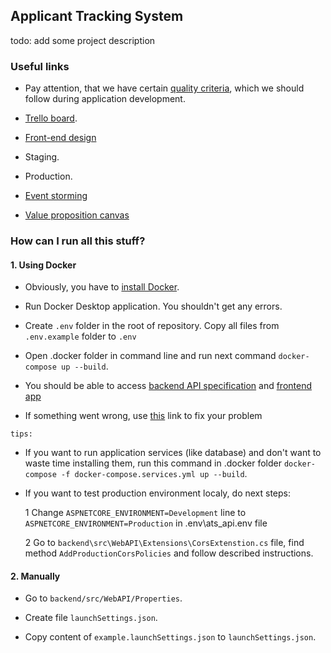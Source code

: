 ## Applicant Tracking System

todo: add some project description

### Useful links

- Pay attention, that we have certain [quality criteria](https://github.com/BinaryStudioAcademy/quality-criteria/blob/production/source/dotnet.md), which we should follow during application development.

- [Trello board](https://trello.com/invite/b/5po3bvjA/a78b44b8ffafe630205f01629bf005ed/bsa-scout-backlog).

- [Front-end design](https://www.figma.com/file/2z79elGvcUBwPKxjkFDgOO/Project-ProjStagePreparation?node-id=0%3A1)

- Staging.

- Production.

- [Event storming](https://miro.com/app/board/o9J_l6NhsRM=/)

- [Value proposition canvas](https://miro.com/app/board/o9J_l7Mm5LE=/)

### How can I run all this stuff?

#### 1. Using Docker

- Obviously, you have to [install Docker](https://docs.docker.com/get-docker/).

- Run Docker Desktop application. You shouldn't get any errors.

- Create `.env` folder in the root of repository. Copy all files from `.env.example` folder to `.env`

- Open .docker folder in command line and run next command `docker-compose up --build`.

- You should be able to access [backend API specification](http://localhost:5050/swagger) and [frontend app](http://localhost:4200/)

- If something went wrong, use [this](https://gumoreska.in.ua/otche-nash-ukrayinskoyu-tekst-molytvy/) link to fix your problem

`tips:`

- If you want to run application services (like database) and don't want to waste time installing them, run this command in .docker folder
`docker-compose -f docker-compose.services.yml up --build`.

- If you want to test production environment localy, do next steps:

  1 Change `ASPNETCORE_ENVIRONMENT=Development` line to `ASPNETCORE_ENVIRONMENT=Production` in .env\ats_api.env file

  2 Go to `backend\src\WebAPI\Extensions\CorsExtenstion.cs` file, find method `AddProductionCorsPolicies` and follow described instructions.

#### 2. Manually

- Go to `backend/src/WebAPI/Properties`.

- Create file `launchSettings.json`.

- Copy content of `example.launchSettings.json` to `launchSettings.json`.
